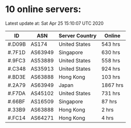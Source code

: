# 10 online servers:

Latest update at: Sat Apr 25 15:10:07 UTC 2020

| ID | ASN | Server Country | Online |
| -- | --- | -------------- | ------ |
| #.D09B | AS174 | United States | 543 hrs |
| #.7F1D | AS63949 | Singapore | 630 hrs |
| #.9FC3 | AS53889 | United States | 558 hrs |
| #.C348 | AS35913 | United States | 924 hrs |
| #.BD3E | AS63888 | Hong Kong | 103 hrs |
| #.2A79 | AS63949 | Japan | 1867 hrs |
| #.F7DA | AS45102 | United States | 731 hrs |
| #.66BF | AS16509 | Singapore | 87 hrs |
| #.33B9 | AS63888 | Hong Kong | 2 hrs |
| #.FC14 | AS64271 | Hong Kong | 4 hrs |


